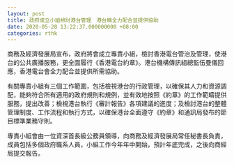 ```yaml
---
layout: post
title: 政府成立小組檢討港台管理　港台稱全力配合並提供協助
date: 2020-05-28 13:22:37.000000000 +08:00
categories: rthk
---
```


商務及經濟發展局宣布，政府將會成立專責小組，檢討香港電台管治及管理，使港台的公共廣播服務，更全面履行《香港電台約章》。港台機構傳訊組總監伍曼儀回應，香港電台會全力配合並提供所需協助。

有關專責小組有三個工作範圍，包括檢視港台的行政管理，以確保其人力和資源調配，能夠符合所有適用的政府規則和規例，並有效地按照《約章》的工作範疇提供服務，提出改善；檢視港台執行《審計報告》各項建議的進度；及檢討港台的整體管理制度、工作流程和執行方式，以確保港台全面遵守《約章》和通訊局發布的節目標準業務守則。

專責小組會由一位資深首長級公務員領導，向商務及經濟發展局常任秘書長負責，成員包括多個政府職系人員，小組工作今年年中開始，預計年底完成，之後向商經局提交報告。
